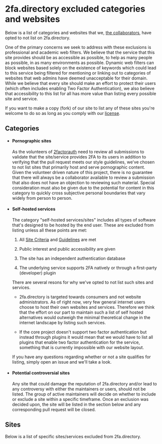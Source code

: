 # 2fa.directory excluded categories and websites

Below is a list of categories and websites that we, [the collaborators][collaborators], have opted to not list on 2fa.directory.

One of the primary concerns we seek to address with these exclusions is professional and academic web filters. We believe that the service that this site provides should be as accessible as possible, to help as many people as possible, in as many environments as possible. Dynamic web filters can block websites based solely on the existence of keywords which could lead to this service being filtered for mentioning or linking out to categories of websites that web admins have deemed unacceptable for their domain. While we believe that every site should make an effort to protect their users (which often includes enabling Two Factor Authentication), we also believe that accessibility to this list for all has more value than listing every possible site and service.

If you want to make a copy (fork) of our site to list any of these sites you're welcome to do so as long as you comply with our [license][license].

## Categories

*   #### Pornographic sites

    As the volunteers of [2factorauth][org_link] need to review all submissions to validate that the site/service provides 2FA to its users in addition to verifying that the pull request meets our style guidelines, we've chosen to not list sites that primarily host and serve pornographic content. Given the volunteer driven nature of this project, there is no guarantee that there will always be a collaborator available to review a submission that also does not have an objection to reviewing such material. Special consideration must also be given due to the potential for content in this category to quickly cross subjective personal boundaries that vary widely from person to person.

*   #### Self-hosted services

    The category "self-hosted services/sites" includes all types of software that's designed to be hosted by the end user. These are excluded from listing unless all these points are met:

    1. All [Site Criteria][site_criteria] and [Guidelines][guidelines] are met

    2. Public interest and public accessibility are given  

    3. The site has an independent authentication database

    4. The underlying service supports 2FA natively or through a first-party (developer) plugin

    There are several resons for why we've opted to not list such sites and services.

    -   2fa.directory is targeted towards consumers and not website administrators. As of right now, very few general internet users choose to host their own websites and services. Therefore we think that the effort on our part to maintain such a list of self hosted alternatives would outweigh the minimal theoretical change in the internet landscape by listing such services.

    -   If the core project doesn't support two factor authentication but instead through plugins it would mean that we would have to list all plugins that enable two factor authentication for the service, something that is currently impossible with our website layout.

    If you have any questions regarding whether or not a site qualifies for listing, simply open an issue and we'll take a look.

*   #### Potential controversial sites 

    Any site that could damage the reputation of 2fa.directory and/or lead to any controversy with either the maintainers or users, should not be listed.
    The group of active maintainers will decide on whether to include or exclude a site within a specific timeframe. Once an exclusion was decided upon, the site will be listed in the section below and any corresponding pull request will be closed.

## Sites

Below is a list of specific sites/services excluded from 2fa.directory.

[collaborators]: https://github.com/orgs/2factorauth/teams/collaborators/members
[license]: /LICENSE
[org_link]: https://github.com/2factorauth
[site_criteria]: CONTRIBUTING.md#site-criteria
[guidelines]: CONTRIBUTING.md#guidelines
